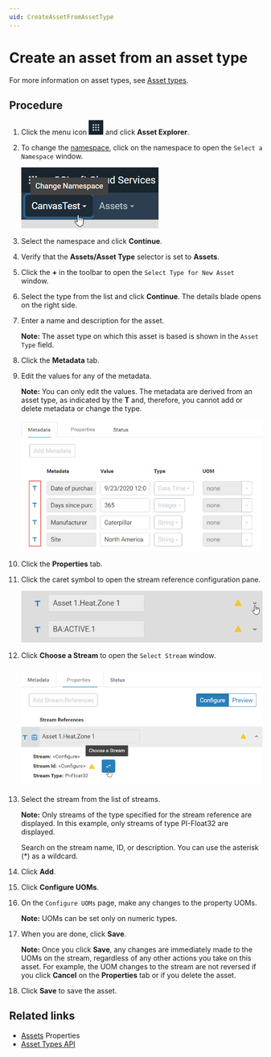 ```yaml
---
uid: CreateAssetFromAssetType
---
```


# Create an asset from an asset type

For more information on asset types, see [Asset types](xref:AssetTypes).

## Procedure

1. Click the menu icon ![menu icon](images/icon_navigation_bigger.png) and click **Asset Explorer**.

2. To change the [namespace](xref:ccNamespaces), click on the namespace to open the `Select a Namespace` window.

    ![Namespace icon](images/namespace-icon.png)

3. Select the namespace and click **Continue**.

4. Verify that the **Assets/Asset Type** selector is set to **Assets**.

2. Click the **+** in the toolbar to open the `Select Type for New Asset` window. 

3. Select the type from the list and click **Continue**.
    The details blade opens on the right side.

3. Enter a name and description for the asset.

    **Note:** The asset type on which this asset is based is shown in the `Asset Type` field.

4. Click the **Metadata** tab. 

5. Edit the values for any of the metadata.

    **Note:** You can only edit the values. The metadata are derived from an asset type, as indicated by the **T** and, therefore, you cannot add or delete metadata or change the type.

    ![Metadata fields](images/edit-metadata-fields.png)

7. Click the **Properties** tab.

8. Click the caret symbol to open the stream reference configuration pane. 

    ![](images/stream-reference-caret.png)

9. Click **Choose a Stream** to open the `Select Stream` window.

    ### ![](images/choose-stream.png)

10. Select the stream from the list of streams.

     **Note:** Only streams of the type specified for the stream reference are displayed. In this example, only streams of type PI-Float32 are displayed.

     Search on the stream name, ID, or description. You can use the asterisk (*) as a wildcard.

11. Click **Add**.

12. Click **Configure UOMs**. 

15. On the `Configure UOMs` page, make any changes to the property UOMs.

    **Note:** UOMs can be set only on numeric types.

2. When you are done, click **Save**.

     **Note:** Once you click **Save**, any changes are immediately made to the UOMs on the stream, regardless of any other actions you take on this asset. For example, the UOM changes to the stream are not reversed if you click **Cancel** on the **Properties** tab or if you delete the asset.

3. Click **Save** to save the asset.

## Related links

- [Assets](xref:AssetsProperties) Properties
- [Asset Types API](xref:AssetTypesAPI)
